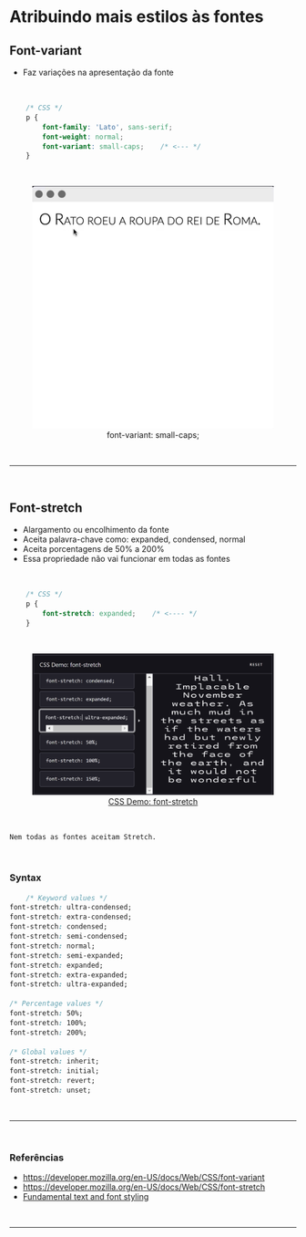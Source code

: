 # Atribuindo mais estilos às fontes

## Font-variant

* Faz variações na apresentação da fonte

<br>

~~~CSS
    /* CSS */
    p {
        font-family: 'Lato', sans-serif;
        font-weight: normal;
        font-variant: small-caps;    /* <--- */
    }
~~~

<br>

<figure>
    <img src="../Assets\imgensDaAula08\font-variant.png" alt="">
    <figcaption style="text-align: center;">font-variant: small-caps;</figcaption>
</figure>

<br><hr><br>

## Font-stretch

* Alargamento ou encolhimento da fonte
* Aceita palavra-chave como: expanded, condensed, normal
* Aceita porcentagens de 50% a 200%
* Essa propriedade não vai funcionar em todas as fontes

<br>

~~~CSS
    /* CSS */
    p {
        font-stretch: expanded;    /* <---- */
    }
~~~

<br>

<figure>
    <img src="../Assets\imgensDaAula08\font-stretch.png" alt="">
    <figcaption style="text-align: center;"><a href="https://interactive-examples.mdn.mozilla.net/pages/css/font-stretch.html">CSS Demo: font-stretch</a></figcaption>
</figure>

<br>

    Nem todas as fontes aceitam Stretch.

<br>

### Syntax
~~~CSS
    /* Keyword values */
font-stretch: ultra-condensed;
font-stretch: extra-condensed;
font-stretch: condensed;
font-stretch: semi-condensed;
font-stretch: normal;
font-stretch: semi-expanded;
font-stretch: expanded;
font-stretch: extra-expanded;
font-stretch: ultra-expanded;

/* Percentage values */
font-stretch: 50%;
font-stretch: 100%;
font-stretch: 200%;

/* Global values */
font-stretch: inherit;
font-stretch: initial;
font-stretch: revert;
font-stretch: unset;
~~~

<br><hr><br>

### Referências
* https://developer.mozilla.org/en-US/docs/Web/CSS/font-variant
* https://developer.mozilla.org/en-US/docs/Web/CSS/font-stretch
* [Fundamental text and font styling](https://developer.mozilla.org/en-US/docs/Learn/CSS/Styling_text/Fundamentals)

<br><hr><br>

